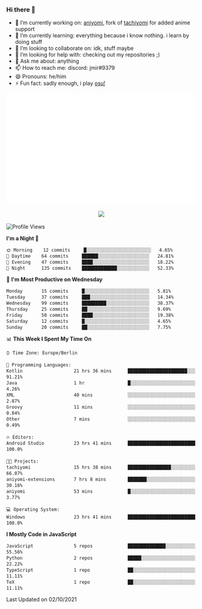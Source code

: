### Hi there 👋



<!--
**jmir1/jmir1** is a ✨ _special_ ✨ repository because its `README.md` (this file) appears on your GitHub profile.

Here are some ideas to get you started:
-->
- 🔭 I’m currently working on: [aniyomi](https://github.com/jmir1/aniyomi), fork of [tachiyomi](https://github.com/tachiyomiorg/tachiyomi) for added anime support
- 🌱 I’m currently learning: everything because i know nothing. i learn by doing stuff
- 👯 I’m looking to collaborate on: idk, stuff maybe
- 🤔 I’m looking for help with: checking out my repositories ;)
- 💬 Ask me about: anything
- 📫 How to reach me: discord: jmir#9379
- 😄 Pronouns: he/him
- ⚡ Fun fact: sadly enough, i play [osu!](https://osu.ppy.sh/users/18018426)  
<div>
	<p align="center">
		<a href="https://github.com/jmir1?tab=repositories" target="_blank" rel="noopener"><img src="https://github.com/jmir1/github-stats/blob/master/generated/overview.svg"></a>
	</p>
	<p align="center">
		<a href="https://github.com/search?o=desc&q=author%3Ajmir1&s=committer-date&type=Commits" target="_blank" rel="noopener"><img src="https://github-readme-streak-stats.herokuapp.com/?user=jmir1"></a>
	</p>
</div>

<!--START_SECTION:waka-->
![Profile Views](http://img.shields.io/badge/Profile%20Views-21-blue)

**I'm a Night 🦉** 

```text
🌞 Morning    12 commits     █░░░░░░░░░░░░░░░░░░░░░░░░   4.65% 
🌆 Daytime    64 commits     ██████░░░░░░░░░░░░░░░░░░░   24.81% 
🌃 Evening    47 commits     ████░░░░░░░░░░░░░░░░░░░░░   18.22% 
🌙 Night      135 commits    █████████████░░░░░░░░░░░░   52.33%

```
📅 **I'm Most Productive on Wednesday** 

```text
Monday       15 commits     █░░░░░░░░░░░░░░░░░░░░░░░░   5.81% 
Tuesday      37 commits     ███░░░░░░░░░░░░░░░░░░░░░░   14.34% 
Wednesday    99 commits     █████████░░░░░░░░░░░░░░░░   38.37% 
Thursday     25 commits     ██░░░░░░░░░░░░░░░░░░░░░░░   9.69% 
Friday       50 commits     ████░░░░░░░░░░░░░░░░░░░░░   19.38% 
Saturday     12 commits     █░░░░░░░░░░░░░░░░░░░░░░░░   4.65% 
Sunday       20 commits     ██░░░░░░░░░░░░░░░░░░░░░░░   7.75%

```


📊 **This Week I Spent My Time On** 

```text
⌚︎ Time Zone: Europe/Berlin

💬 Programming Languages: 
Kotlin                   21 hrs 36 mins      ██████████████████████░░░   91.21% 
Java                     1 hr                █░░░░░░░░░░░░░░░░░░░░░░░░   4.26% 
XML                      40 mins             ░░░░░░░░░░░░░░░░░░░░░░░░░   2.87% 
Groovy                   11 mins             ░░░░░░░░░░░░░░░░░░░░░░░░░   0.84% 
Other                    7 mins              ░░░░░░░░░░░░░░░░░░░░░░░░░   0.49%

🔥 Editors: 
Android Studio           23 hrs 41 mins      █████████████████████████   100.0%

🐱‍💻 Projects: 
tachiyomi                15 hrs 38 mins      ████████████████░░░░░░░░░   66.07% 
aniyomi-extensions       7 hrs 8 mins        ███████░░░░░░░░░░░░░░░░░░   30.16% 
aniyomi                  53 mins             █░░░░░░░░░░░░░░░░░░░░░░░░   3.77%

💻 Operating System: 
Windows                  23 hrs 41 mins      █████████████████████████   100.0%

```

**I Mostly Code in JavaScript** 

```text
JavaScript               5 repos             ██████████████░░░░░░░░░░░   55.56% 
Python                   2 repos             █████░░░░░░░░░░░░░░░░░░░░   22.22% 
TypeScript               1 repo              ██░░░░░░░░░░░░░░░░░░░░░░░   11.11% 
TeX                      1 repo              ██░░░░░░░░░░░░░░░░░░░░░░░   11.11%

```



 Last Updated on 02/10/2021
<!--END_SECTION:waka-->
